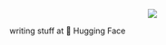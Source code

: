 <p align="center">
  <img src="https://huggingface.co/front/assets/homepage/hugs.svg">
</p>

writing stuff at 🤗 Hugging Face

<!--
**stevhliu/stevhliu** is a ✨ _special_ ✨ repository because its `README.md` (this file) appears on your GitHub profile.

